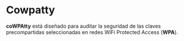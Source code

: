 # Cowpatty 
**coWPAtty** está diseñado para auditar la seguridad de las claves precompartidas seleccionadas en redes WiFi Protected Access (**WPA**).


